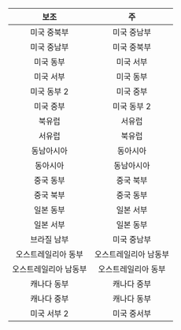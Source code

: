 | 보조 | 주 |
|:---:|:---:|
| 미국 중북부 |미국 중남부 |
| 미국 중남부 |미국 중북부 |
| 미국 동부 |미국 서부 |
| 미국 서부 |미국 동부 |
| 미국 동부 2 |미국 중부 |
| 미국 중부 |미국 동부 2 |
| 북유럽 |서유럽 |
| 서유럽 |북유럽 |
| 동남아시아 |동아시아 |
| 동아시아 |동남아시아 |
| 중국 동부 |중국 북부 |
| 중국 북부 |중국 동부 |
| 일본 동부 |일본 서부 |
| 일본 서부 |일본 동부 |
| 브라질 남부 |미국 중남부 |
| 오스트레일리아 동부 |오스트레일리아 남동부 |
| 오스트레일리아 남동부 |오스트레일리아 동부 |
| 캐나다 동부 |캐나다 중부 |
| 캐나다 중부 |캐나다 동부 |
| 미국 서부 2 |미국 중서부 |

<!---HONumber=AcomDC_0720_2016-->